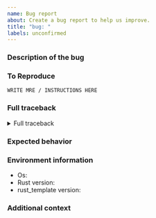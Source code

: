 ```yaml
---
name: Bug report
about: Create a bug report to help us improve.
title: "bug: "
labels: unconfirmed
---
```


### Description of the bug
<!-- Please provide a clear and concise description of what the bug is. -->

### To Reproduce
<!-- Please provide a Minimal Reproducible Example (MRE) if possible.
     Try to boil down the problem to a few lines of code.
     Your code should run by simply copying and pasting it.

     Example:

     ```
     cargo install --git https://github.com/natir/rust_template/
     rust_template # argument show issue
     ```
-->

```
WRITE MRE / INSTRUCTIONS HERE
```

### Full traceback
<!-- Please provide the full error message / traceback if any, by pasting it in the code block below.
     No screenshots!
     Set environment variable RUST_BACKTRACE to 1 or full
-->

<details><summary>Full traceback</summary>

```bash
PASTE TRACEBACK HERE
```

</details>

### Expected behavior
<!-- Please provide a clear and concise description of what you expected to happen. -->

### Environment information

- Os:
- Rust version:
- rust_template version:

### Additional context
<!-- Add any other relevant context about the problem here,
     like links to other issues or pull requests, screenshots, etc.
-->
